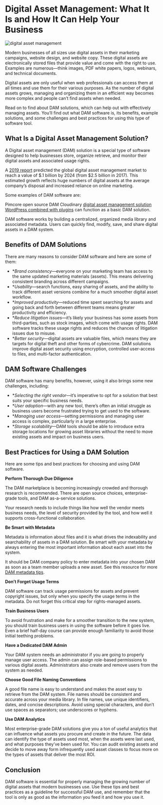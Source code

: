 # Digital Asset Management: What It Is and How It Can Help Your Business
![digital asset management](https://cdn.pixabay.com/photo/2016/10/30/12/11/pdf-1783009_1280.jpg)

Modern businesses of all sizes use digital assets in their marketing campaigns, website design, and website copy. These digital assets are electronically stored files that provide value and come with the right to use. Examples are numerous⁠—think images, PDF white papers, logos, webinars, and technical documents. 

Digital assets are only useful when web professionals can access them at all times and use them for their various purposes. As the number of digital assets grows, managing and organizing them in an efficient way becomes more complex and people can’t find assets when needed. 

Read on to find about DAM solutions, which can help out with effectively managing assets. You’ll find out what DAM software is, its benefits, example solutions, and some challenges and best practices for using this type of software tool.

## What Is a Digital Asset Management Solution?
A Digital asset management (DAM) solution is a special type of software designed to help businesses store, organize retrieve, and monitor their digital assets and associated usage rights. 

A [2019 report](https://www.globenewswire.com/news-release/2019/01/07/1681144/0/en/Global-Digital-Asset-Management-Market-Will-Reach-USD-8-1-Billion-By-2024-Zion-Market-Research.html) predicted the global digital asset management market to reach a value of $.1 billion by 2024 (from $2.5 billion in 2017). This estimated growth reflects huge numbers of digital assets at the average company’s disposal and increased reliance on online marketing. 

Some examples of DAM software are:

Pimcore open source DAM
Cloudinary [digital asset management solution](https://cloudinary.com/solutions/digital_asset_management)
[WordPress combined with plugins](https://wpbuffs.com/wordpress-digital-asset-management/) can function as a basic DAM solution. 

DAM software works by building a centralized, organized media library and associated metadata. Users can quickly find, modify, save, and share digital assets in a DAM system.
## Benefits of DAM Solutions
There are many reasons to consider DAM software and here are some of them:

* **Brand consistency*—everyone on your marketing team has access to the same updated marketing materials (assets). This means delivering consistent branding across different campaigns. 
* **Usability*—search functions, easy sharing of assets, and the ability to track different asset versions combine for a much smoother digital asset workflow. 
* **Improved productivity*—reduced time spent searching for assets and going back and forth between different teams means greater productivity and efficiency. 
* **Reduce litigation issues*—it’s likely your business has some assets from third-parties, such as stock images, which come with usage rights. DAM software tracks these usage rights and reduces the chances of litigation issues due to misuse. 
* **Better security*—digital assets are valuable files, which means they are targets for digital theft and other forms of cybercrime. DAM solutions improve digital asset security using encryption, controlled user-access to files, and multi-factor authentication. 
## DAM Software Challenges
DAM software has many benefits, however, using it also brings some new challenges, including:

* **Selecting the right vendor*—it’s imperative to opt for a solution that best suits your specific business needs. 
* **User adoption*—with any new tool, there’s often an initial struggle as business users become frustrated trying to get used to the software. 
* **Managing user access*—setting permissions and managing user access is complex, particularly in a large enterprise. 
* **Storage scalability*—DAM tools should be able to introduce extra storage locations for growing asset libraries without the need to move existing assets and impact on business users. 

## Best Practices for Using a DAM Solution
Here are some tips and best practices for choosing and using DAM software. 

**Perform Thorough Due Diligence**

The DAM marketplace is becoming increasingly crowded and thorough research is recommended. There are open source choices, enterprise-grade tools, and DAM as-a-service solutions. 

Your research needs to include things like how well the vendor meets business needs, the level of security provided by the tool, and how well it supports cross-functional collaboration.

**Be Smart with Metadata**

Metadata is information about files and it is what drives the indexability and searchability of assets in a DAM solution. Be smart with your metadata by always entering the most important information about each asset into the system. 

It should be DAM company policy to enter metadata into your chosen DAM as soon as a team member uploads a new asset. See this resource for more [DAM metadata tips](http://www.digitalclaritygroup.com/wp-content/uploads/2017/07/DCG-DAM-MetadataGuide-Feb2017.pdf). 

**Don’t Forget Usage Terms**

DAM software can track usage permissions for assets and prevent copyright issues, but only when you specify the usage terms in the metadata. Do not forget this critical step for rights-managed assets. 

**Train Business Users**

To avoid frustration and make for a smoother transition to the new system, you should train business users in using the software before it goes live. Even a brief half-day course can provide enough familiarity to avoid those initial teething problems. 

**Have a Dedicated DAM Admin**

Your DAM system needs an administrator if you are going to properly manage user access. The admin can assign role-based permissions to various digital assets. Administrators also create and remove users from the system as needed. 

**Choose Good File Naming Conventions**

A good file name is easy to understand and makes the asset easy to retrieve from the DAM system. File names should be consistent and accurate across your media library. In file names, use unique identifiers, dates, and concise descriptions. Avoid using special characters, and don’t use spaces as separators; use underscores or hyphens.  

**Use DAM Analytics**

Most enterprise-grade DAM solutions give you a ton of useful analytics that can influence what assets you procure and create in the future. The data can identify the type of assets used most, when the assets were last used, and what purposes they’ve been used for. You can audit existing assets and decide to move away form infrequently used asset classes to focus more on the types of assets that deliver the most ROI. 

## Conclusion

DAM software is essential for properly managing the growing number of digital assets that modern businesses use. Use these tips and best practices as a guideline for successful DAM use, and remember that the tool is only as good as the information you feed it and how you use it. 


